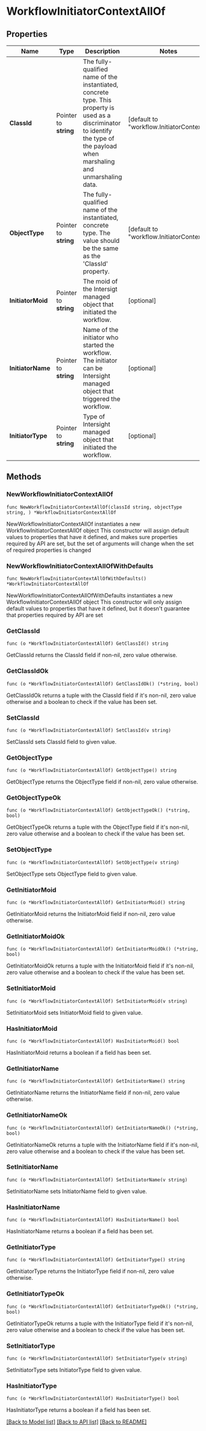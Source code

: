 # WorkflowInitiatorContextAllOf

## Properties

Name | Type | Description | Notes
------------ | ------------- | ------------- | -------------
**ClassId** | Pointer to **string** | The fully-qualified name of the instantiated, concrete type. This property is used as a discriminator to identify the type of the payload when marshaling and unmarshaling data. | [default to "workflow.InitiatorContext"]
**ObjectType** | Pointer to **string** | The fully-qualified name of the instantiated, concrete type. The value should be the same as the &#39;ClassId&#39; property. | [default to "workflow.InitiatorContext"]
**InitiatorMoid** | Pointer to **string** | The moid of the Intersigt managed object that initiated the workflow. | [optional] 
**InitiatorName** | Pointer to **string** | Name of the initiator who started the workflow. The initiator can be Intersight managed object that triggered the workflow. | [optional] 
**InitiatorType** | Pointer to **string** | Type of Intersight managed object that initiated the workflow. | [optional] 

## Methods

### NewWorkflowInitiatorContextAllOf

`func NewWorkflowInitiatorContextAllOf(classId string, objectType string, ) *WorkflowInitiatorContextAllOf`

NewWorkflowInitiatorContextAllOf instantiates a new WorkflowInitiatorContextAllOf object
This constructor will assign default values to properties that have it defined,
and makes sure properties required by API are set, but the set of arguments
will change when the set of required properties is changed

### NewWorkflowInitiatorContextAllOfWithDefaults

`func NewWorkflowInitiatorContextAllOfWithDefaults() *WorkflowInitiatorContextAllOf`

NewWorkflowInitiatorContextAllOfWithDefaults instantiates a new WorkflowInitiatorContextAllOf object
This constructor will only assign default values to properties that have it defined,
but it doesn't guarantee that properties required by API are set

### GetClassId

`func (o *WorkflowInitiatorContextAllOf) GetClassId() string`

GetClassId returns the ClassId field if non-nil, zero value otherwise.

### GetClassIdOk

`func (o *WorkflowInitiatorContextAllOf) GetClassIdOk() (*string, bool)`

GetClassIdOk returns a tuple with the ClassId field if it's non-nil, zero value otherwise
and a boolean to check if the value has been set.

### SetClassId

`func (o *WorkflowInitiatorContextAllOf) SetClassId(v string)`

SetClassId sets ClassId field to given value.


### GetObjectType

`func (o *WorkflowInitiatorContextAllOf) GetObjectType() string`

GetObjectType returns the ObjectType field if non-nil, zero value otherwise.

### GetObjectTypeOk

`func (o *WorkflowInitiatorContextAllOf) GetObjectTypeOk() (*string, bool)`

GetObjectTypeOk returns a tuple with the ObjectType field if it's non-nil, zero value otherwise
and a boolean to check if the value has been set.

### SetObjectType

`func (o *WorkflowInitiatorContextAllOf) SetObjectType(v string)`

SetObjectType sets ObjectType field to given value.


### GetInitiatorMoid

`func (o *WorkflowInitiatorContextAllOf) GetInitiatorMoid() string`

GetInitiatorMoid returns the InitiatorMoid field if non-nil, zero value otherwise.

### GetInitiatorMoidOk

`func (o *WorkflowInitiatorContextAllOf) GetInitiatorMoidOk() (*string, bool)`

GetInitiatorMoidOk returns a tuple with the InitiatorMoid field if it's non-nil, zero value otherwise
and a boolean to check if the value has been set.

### SetInitiatorMoid

`func (o *WorkflowInitiatorContextAllOf) SetInitiatorMoid(v string)`

SetInitiatorMoid sets InitiatorMoid field to given value.

### HasInitiatorMoid

`func (o *WorkflowInitiatorContextAllOf) HasInitiatorMoid() bool`

HasInitiatorMoid returns a boolean if a field has been set.

### GetInitiatorName

`func (o *WorkflowInitiatorContextAllOf) GetInitiatorName() string`

GetInitiatorName returns the InitiatorName field if non-nil, zero value otherwise.

### GetInitiatorNameOk

`func (o *WorkflowInitiatorContextAllOf) GetInitiatorNameOk() (*string, bool)`

GetInitiatorNameOk returns a tuple with the InitiatorName field if it's non-nil, zero value otherwise
and a boolean to check if the value has been set.

### SetInitiatorName

`func (o *WorkflowInitiatorContextAllOf) SetInitiatorName(v string)`

SetInitiatorName sets InitiatorName field to given value.

### HasInitiatorName

`func (o *WorkflowInitiatorContextAllOf) HasInitiatorName() bool`

HasInitiatorName returns a boolean if a field has been set.

### GetInitiatorType

`func (o *WorkflowInitiatorContextAllOf) GetInitiatorType() string`

GetInitiatorType returns the InitiatorType field if non-nil, zero value otherwise.

### GetInitiatorTypeOk

`func (o *WorkflowInitiatorContextAllOf) GetInitiatorTypeOk() (*string, bool)`

GetInitiatorTypeOk returns a tuple with the InitiatorType field if it's non-nil, zero value otherwise
and a boolean to check if the value has been set.

### SetInitiatorType

`func (o *WorkflowInitiatorContextAllOf) SetInitiatorType(v string)`

SetInitiatorType sets InitiatorType field to given value.

### HasInitiatorType

`func (o *WorkflowInitiatorContextAllOf) HasInitiatorType() bool`

HasInitiatorType returns a boolean if a field has been set.


[[Back to Model list]](../README.md#documentation-for-models) [[Back to API list]](../README.md#documentation-for-api-endpoints) [[Back to README]](../README.md)


